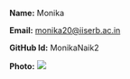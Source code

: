 **Name:** Monika 

**Email:** monika20@iiserb.ac.in

**GitHub Id:** MonikaNaik2

**Photo:** ![]("https://www.pinterest.com/pin/1073334523662959755/")

